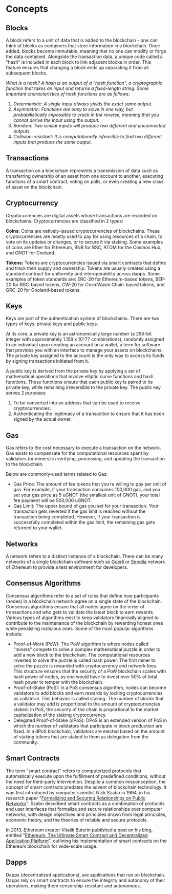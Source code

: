 # Concepts

## Blocks

A block refers to a unit of data that is added to the blockchain - one can think of blocks as containers that store information in a blockchain. Once added, blocks become immutable, meaning that no one can modify or forge the data contained. Alongside the transaction data, a unique code called a "hash" is included in each block to link adjacent blocks in order. This feature ensures that changing a block ends up separating it from all subsequent blocks.

_What is a hash? A hash is an output of a “hash function”, a cryptographic function that takes an input and returns a fixed-length string. Some important characteristics of hash functions are as follows:_

1. _Deterministic: A single input always yields the exact same output._
2. _Asymmetric: Functions are easy to solve in one way, but probabilistically impossible to crack in the reverse, meaning that you cannot derive the input using the output._
3. _Random: Two similar inputs will produce two different and unconnected outputs._
4. _Collision-resistant: It is computationally infeasible to find two different inputs that produce the same output._

## Transactions

A transaction on a blockchain represents a transmission of data such as transferring ownership of an asset from one account to another, executing functions of a smart contract, voting on polls, or even creating a new class of asset on the blockchain.

## Cryptocurrency

Cryptocurrencies are digital assets whose transactions are recorded on blockchains. Cryptocurrencies are classified in 2 types:

**Coins:** Coins are natively-issued cryptocurrencies of blockchains. These cryptocurrencies are mostly used to pay for using resources of a chain, to vote on its updates or changes, or to secure it via staking. Some examples of coins are Ether for Ethereum, BNB for BSC, ATOM for the Cosmos Hub, and GNOT for Gnoland.

**Tokens:** Tokens are cryptocurrencies issued via smart contracts that define and track their supply and ownership. Tokens are usually created using a standard contract for uniformity and interoperability across dapps. Some examples of token standards are: ERC-20 for Ethereum-based tokens, BEP-20 for BSC-based tokens, CW-20 for CosmWasm Chain-based tokens, and GRC-20 for Gnoland-based tokens.

## Keys

Keys are part of the authentication system of blockchains. There are two types of keys: private keys and public keys.

At its core, a private key is an astronomically large number (a 256-bit integer with approximately 1.158 x 10^77 combinations), randomly assigned to an individual upon creating an account on a wallet, a term for software that provides you with an interface to manage your assets on blockchains. The private key assigned to the account is the only way to access its funds by signing transactions initiated from it.

A public key is derived from the private key by applying a set of mathematical operations that involve elliptic curve functions and hash functions. These functions ensure that each public key is paired to its private key, while remaining irreversible to the private key. The public key serves 2 purposes:

1. To be converted into an address that can be used to receive cryptocurrencies.
2. Authenticating the legitimacy of a transaction to ensure that it has been signed by the actual owner.

## Gas

Gas refers to the cost necessary to execute a transaction on the network. Gas exists to compensate for the computational resources spent by validators (or miners) in verifying, processing, and updating the transaction to the blockchain.

Below are commonly-used terms related to Gas:

* Gas Price: The amount of fee tokens that you’re willing to pay per unit of gas. For example, if your transaction consumes 100,000 gas, and you set your gas price as 5 uGNOT (the smallest unit of GNOT), your total fee payment will be 500,000 uGNOT.
* Gas Limit: The upper bound of gas you set for your transaction. Your transaction gets reverted if the gas limit is reached without the transaction being completed. However, if your transaction is successfully completed within the gas limit, the remaining gas gets returned to your wallet.

## Networks

A network refers to a distinct instance of a blockchain. There can be many networks of a single blockchain software such as [Goerli](https://goerli.net/) or [Sepolia](https://sepolia.dev/) network of Ethereum to provide a test environment for developers.

## Consensus Algorithms

Consensus algorithms refer to a set of rules that define how participants (nodes) in a blockchain network agree on a single state of the blockchain. Consensus algorithms ensure that all nodes agree on the order of transactions and who gets to validate the latest block to earn rewards. Various types of algorithms exist to keep validators financially aligned to contribute to the maintenance of the blockchain by rewarding honest ones while penalizing malicious ones. Some of the most popular algorithms include:

* Proof-of-Work (PoW): The PoW algorithm is where nodes called "miners" compete to solve a complex mathematical puzzle in order to add a new block to the blockchain. The computational resources invested to solve the puzzle is called hash power. The first miner to solve the puzzle is rewarded with cryptocurrency and network fees. This structure ensures that the security of a PoW blockchain scales with hash power of nodes, as one would have to invest over 50% of total hash power to temper with the blockchain.
* Proof-of-Stake (PoS): In a PoS consensus algorithm, nodes can become validators to add blocks and earn rewards by locking cryptocurrencies as collateral. This behavior is called staking. The number of blocks that a validator may add is proportional to the amount of cryptocurrencies staked. In PoS, the security of the chain is proportional to the market capitalization of the staking cryptocurrency.
* Delegated Proof-of-Stake (dPoS): DPoS is an extended version of PoS in which the number of validators that participate in block production are fixed. In a dPoS blockchain, validators are elected based on the amount of staking tokens that are staked to them as delegation from the community.

## Smart Contracts

The term "smart contract" refers to computerized protocols that automatically execute upon the fulfillment of predefined conditions, without the need for third-party intervention. Despite a common misconception, the concept of smart contracts predates the advent of blockchain technology. It was first introduced by computer scientist Nick Szabo in 1994, in his research paper "[Formalizing and Securing Relationships on Public Networks](https://firstmonday.org/ojs/index.php/fm/article/view/548/469)". Szabo described smart contracts as a combination of protocols and user interfaces that formalize and secure relationships over computer networks, with design objectives and principles drawn from legal principles, economic theory, and the theories of reliable and secure protocols.

In 2013, Ethereum creator Vitalik Buterin published a post on his blog, entitled "[Ethereum: The Ultimate Smart Contract and Decentralized Application Platform](https://web.archive.org/web/20131228111141/https://vbuterin.com/ethereum.html)", outlining his implementation of smart contracts on the Ethereum blockchain for wide-scale usage.

## **Dapps**

Dapps (decentralized applications), are applications that run on blockchain. Dapps rely on smart contracts to ensure the integrity and autonomy of their operations, making them censorship-resistant and autonomous.
